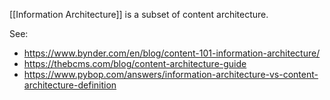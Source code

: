 [[Information Architecture]] is a subset of content architecture.

See:
- https://www.bynder.com/en/blog/content-101-information-architecture/
- https://thebcms.com/blog/content-architecture-guide
- https://www.pybop.com/answers/information-architecture-vs-content-architecture-definition